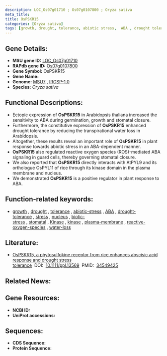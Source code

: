 ```yaml
---
description: LOC_Os07g01710 ; Os07g0107800 ; Oryza sativa
meta_title:
title: OsPSKR15
categories: [Oryza sativa]
tags: [growth, drought, tolerance, abiotic stress,  ABA , drought tolerance, stress, nucleus, biotic stress, stomatal, ABA, Kinase, kinase, plasma membrane, reactive oxygen species, water loss]
---
```


## Gene Details:
- **MSU gene ID:** [LOC_Os07g01710](http://rice.uga.edu/cgi-bin/ORF_infopage.cgi?orf=LOC_Os07g01710)  
- **RAPdb gene ID:** [Os07g0107800](https://rapdb.dna.affrc.go.jp/locus/?name=Os07g0107800)  
- **Gene Symbol:** OsPSKR15
- **Gene Name:**
- **Genome:**  [MSU7](http://rice.uga.edu/)&nbsp;,&nbsp;[IRGSP-1.0](https://rapdb.dna.affrc.go.jp/download/irgsp1.html)
- **Species:** *Oryza sativa*

## Functional Descriptions:
   - Ectopic expression of **OsPSKR15** in Arabidopsis thaliana increased the sensitivity to ABA during germination, growth and stomatal closure.
   - Furthermore, the constitutive expression of **OsPSKR15** enhanced drought tolerance by reducing the transpirational water loss in Arabidopsis.
   - Altogether, these results reveal an important role of **OsPSKR15** in plant response towards abiotic stress in an ABA-dependent manner.
   - **OsPSKR15** also regulated reactive oxygen species (ROS)-mediated ABA signaling in guard cells, thereby governing stomatal closure.
   - We also reported that **OsPSKR15** directly interacts with AtPYL9 and its orthologue OsPYL11 of rice through its kinase domain in the plasma membrane and nucleus.
   - We demonstrated **OsPSKR15** is a positive regulator in plant response to ABA.

## Function-related keywords:
   - [growth](/tags/growth/)&nbsp;,&nbsp;[drought](/tags/drought/)&nbsp;,&nbsp;[tolerance](/tags/tolerance/)&nbsp;,&nbsp;[abiotic-stress](/tags/abiotic-stress/)&nbsp;,&nbsp;[ABA](/tags/ABA/)&nbsp;,&nbsp;[drought-tolerance](/tags/drought-tolerance/)&nbsp;,&nbsp;[stress](/tags/stress/)&nbsp;,&nbsp;[nucleus](/tags/nucleus/)&nbsp;,&nbsp;[biotic-stress](/tags/biotic-stress/)&nbsp;,&nbsp;[stomatal](/tags/stomatal/)&nbsp;,&nbsp;[Kinase](/tags/Kinase/)&nbsp;,&nbsp;[kinase](/tags/kinase/)&nbsp;,&nbsp;[plasma-membrane](/tags/plasma-membrane/)&nbsp;,&nbsp;[reactive-oxygen-species](/tags/reactive-oxygen-species/)&nbsp;,&nbsp;[water-loss](/tags/water-loss/)

## Literature:
   - [OsPSKR15, a phytosulfokine receptor from rice enhances abscisic acid response and drought stress tolerance](https://www.doi.org/10.1111/ppl.13569)&nbsp;&nbsp;DOI:&nbsp;&nbsp;[10.1111/ppl.13569](https://www.doi.org/10.1111/ppl.13569)&nbsp;&nbsp;PMID:&nbsp;&nbsp;[34549425](https://pubmed.ncbi.nlm.nih.gov/34549425/)

## Related News:

## Gene Resources:
- **NCBI ID:**  []()
- **UniProt accessions:** [](https://www.uniprot.org/uniprotkb//entry)

## Sequences:
- **CDS Sequence:**
- **Protein Sequence:**
